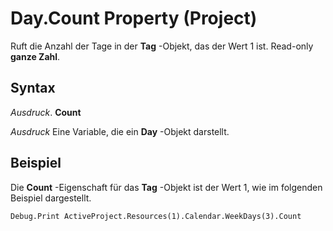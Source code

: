 
# Day.Count Property (Project)

Ruft die Anzahl der Tage in der  **Tag** -Objekt, das der Wert 1 ist. Read-only **ganze Zahl**.


## Syntax

 _Ausdruck_. **Count**

 _Ausdruck_ Eine Variable, die ein **Day** -Objekt darstellt.


## Beispiel

Die  **Count** -Eigenschaft für das **Tag** -Objekt ist der Wert 1, wie im folgenden Beispiel dargestellt.


```
Debug.Print ActiveProject.Resources(1).Calendar.WeekDays(3).Count
```

